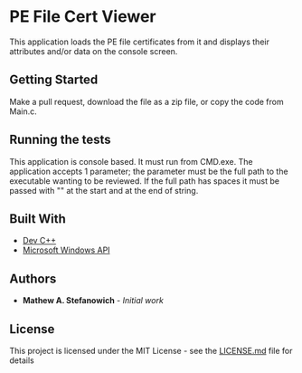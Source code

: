 # PE File Cert Viewer

This application loads the PE file certificates from it and displays their attributes and/or data on the console screen.

## Getting Started

Make a pull request, download the file as a zip file, or copy the code from Main.c. 

## Running the tests

This application is console based. It must run from CMD.exe. The application accepts 1 parameter; the parameter must be the full path to the executable wanting to be reviewed. If the full path has spaces it must be passed with "" at the start and at the end of string.

## Built With

* [Dev C++](https://sourceforge.net/projects/orwelldevcpp/)
* [Microsoft Windows API](https://msdn.microsoft.com/en-us/library/aa383723(VS.85).aspx)

## Authors

* **Mathew A. Stefanowich** - *Initial work*

## License

This project is licensed under the MIT License - see the [LICENSE.md](LICENSE.md) file for details
